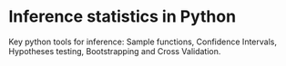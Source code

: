 # Inference statistics in Python
Key python tools for inference: Sample functions, Confidence Intervals, Hypotheses testing, Bootstrapping and Cross Validation.

